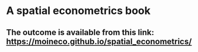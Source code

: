 # A spatial econometrics book
##  The outcome is available from this link: https://moineco.github.io/spatial_econometrics/
